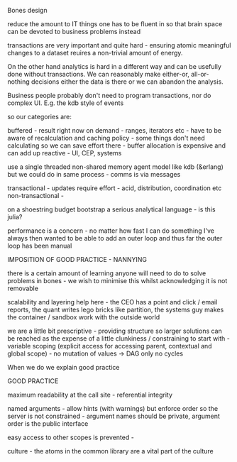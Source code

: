 Bones design

reduce the amount to IT things one has to be fluent in so that brain space can be devoted to business problems instead

transactions are very important and quite hard - ensuring atomic meaningful changes to a dataset reuires a non-trivial 
amount of energy.

On the other hand analytics is hard in a different way and can be usefully done without transactions. We can reasonably
make either-or, all-or-nothing decisions either the data is there or we can abandon the analysis.

Business people probably don't need to program transactions, nor do complex UI. E.g. the kdb style of events


so our categories are:

buffered - result right now
on demand - ranges, iterators etc - have to be aware of recalculation and caching policy
    - some things don't need calculating so we can save effort there
    - buffer allocation is expensive and can add up
reactive - UI, CEP, systems


use a single threaded non-shared memory agent model like kdb (&erlang) but we could do in same process - comms is
via messages

transactional - updates require effort - acid, distribution, coordination etc
non-transactional - 



on a shoestring budget bootstrap a serious analytical language - is this julia?

performance is a concern - no matter how fast I can do something I've always then wanted to be able to add an outer 
loop and thus far the outer loop has been manual



IMPOSITION OF GOOD PRACTICE - NANNYING

there is a certain amount of learning anyone will need to do to solve problems in bones - we wish to minimise this
whilst acknowledging it is not removable

scalability and layering help here - the CEO has a point and click / email reports, the quant writes lego bricks like
partition, the systems guy makes the container / sandbox work with the outside world

we are a little bit prescriptive - providing structure so larger solutions can be reached as the expense of a little 
clunkiness / constraining to start with
    - variable scoping (explicit access for accessing parent, contextual and global scope)
    - no mutation of values -> DAG only no cycles

When we do we explain good practice



GOOD PRACTICE

maximum readability at the call site - referential integrity

named arguments - allow hints (with warnings) but enforce order so the server is not constrained - argument names 
should be private, argument order is the public interface

easy access to other scopes is prevented - 

culture - the atoms in the common library are a vital part of the culture










